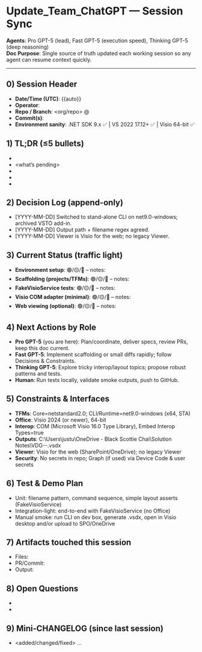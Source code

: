 # Update_Team_ChatGPT — Session Sync

**Agents**: Pro GPT-5 (lead), Fast GPT-5 (execution speed), Thinking GPT-5 (deep reasoning)  
**Doc Purpose**: Single source of truth updated each working session so any agent can resume context quickly.

---
## 0) Session Header
- **Date/Time (UTC)**: {{auto}}
- **Operator**: <your name>
- **Repo / Branch**: <org/repo> @ <branch>
- **Commit(s)**: <short SHAs>
- **Environment sanity**: .NET SDK 9.x ✅ | VS 2022 17.12+ ✅ | Visio 64-bit ✅

## 1) TL;DR (≤5 bullets)
- <what changed this session>
- <what’s pending>
- <risks or blockers>
- <next milestone>
- <who owns what>

## 2) Decision Log (append-only)
- [YYYY-MM-DD] Switched to stand-alone CLI on net9.0-windows; archived VSTO add-in.
- [YYYY-MM-DD] Output path + filename regex agreed.
- [YYYY-MM-DD] Viewer is Visio for the web; no legacy Viewer.

## 3) Current Status (traffic light)
- **Environment setup**: 🟢/🟡/🔴 – notes:
- **Scaffolding (projects/TFMs)**: 🟢/🟡/🔴 – notes:
- **FakeVisioService tests**: 🟢/🟡/🔴 – notes:
- **Visio COM adapter (minimal)**: 🟢/🟡/🔴 – notes:
- **Web viewing (optional)**: 🟢/🟡/🔴 – notes:

## 4) Next Actions by Role
- **Pro GPT-5** (you are here): Plan/coordinate, deliver specs, review PRs, keep this doc current.
- **Fast GPT-5**: Implement scaffolding or small diffs rapidly; follow Decisions & Constraints.
- **Thinking GPT-5**: Explore tricky interop/layout topics; propose robust patterns and tests.
- **Human**: Run tests locally, validate smoke outputs, push to GitHub.

## 5) Constraints & Interfaces
- **TFMs**: Core=netstandard2.0; CLI/Runtime=net9.0-windows (x64, STA)
- **Office**: Visio 2024 (or newer), 64-bit
- **Interop**: COM (Microsoft Visio 16.0 Type Library), Embed Interop Types=true
- **Outputs**: C:\Users\justu\OneDrive - Black Scottie Chai\Solution Notes\VDG-<UTC>-<GuidN>.vsdx
- **Viewer**: Visio for the web (SharePoint/OneDrive); no legacy Viewer
- **Security**: No secrets in repo; Graph (if used) via Device Code & user secrets

## 6) Test & Demo Plan
- Unit: filename pattern, command sequence, simple layout asserts (FakeVisioService)
- Integration-light: end-to-end with FakeVisioService (no Office)
- Manual smoke: run CLI on dev box, generate .vsdx, open in Visio desktop and/or upload to SPO/OneDrive

## 7) Artifacts touched this session
- Files: <list files or projects>
- PR/Commit: <link or SHA>
- Output: <paths created>

## 8) Open Questions
- <q1>
- <q2>

## 9) Mini-CHANGELOG (since last session)
- <added/changed/fixed> ...
